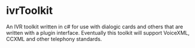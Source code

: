 ivrToolkit
==========

An IVR toolkit written in c# for use with dialogic cards and others that are written with a plugin interface. Eventually this toolkit will support VoiceXML, CCXML and other telephony standards. 
